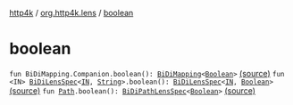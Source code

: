 [http4k](../index.md) / [org.http4k.lens](index.md) / [boolean](./boolean.md)

# boolean

`fun BiDiMapping.Companion.boolean(): `[`BiDiMapping`](-bi-di-mapping/index.md)`<`[`Boolean`](https://kotlinlang.org/api/latest/jvm/stdlib/kotlin/-boolean/index.html)`>` [(source)](https://github.com/http4k/http4k/blob/master/http4k-core/src/main/kotlin/org/http4k/lens/BiDiMapping.kt#L31)
`fun <IN> `[`BiDiLensSpec`](-bi-di-lens-spec/index.md)`<`[`IN`](boolean.md#IN)`, `[`String`](https://kotlinlang.org/api/latest/jvm/stdlib/kotlin/-string/index.html)`>.boolean(): `[`BiDiLensSpec`](-bi-di-lens-spec/index.md)`<`[`IN`](boolean.md#IN)`, `[`Boolean`](https://kotlinlang.org/api/latest/jvm/stdlib/kotlin/-boolean/index.html)`>` [(source)](https://github.com/http4k/http4k/blob/master/http4k-core/src/main/kotlin/org/http4k/lens/lensSpec.kt#L222)
`fun `[`Path`](-path/index.md)`.boolean(): `[`BiDiPathLensSpec`](-bi-di-path-lens-spec/index.md)`<`[`Boolean`](https://kotlinlang.org/api/latest/jvm/stdlib/kotlin/-boolean/index.html)`>` [(source)](https://github.com/http4k/http4k/blob/master/http4k-core/src/main/kotlin/org/http4k/lens/path.kt#L102)